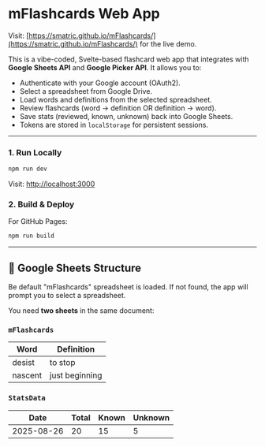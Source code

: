 # mFlashcards Web App

Visit: [https://smatric.github.io/mFlashcards/](https://smatric.github.io/mFlashcards/) for the live demo.

This is a vibe-coded, Svelte-based flashcard web app that integrates with **Google Sheets API** and **Google Picker API**. It allows you to:
- Authenticate with your Google account (OAuth2).
- Select a spreadsheet from Google Drive.
- Load words and definitions from the selected spreadsheet.
- Review flashcards (word → definition OR definition → word).
- Save stats (reviewed, known, unknown) back into Google Sheets.
- Tokens are stored in `localStorage` for persistent sessions.

---

### 1. Run Locally
```bash
npm run dev
```
Visit: [http://localhost:3000](http://localhost:3000)

### 2. Build & Deploy
For GitHub Pages:
```bash
npm run build
```

---

## 📑 Google Sheets Structure
Be default "mFlashcards" spreadsheet is loaded. If not found, the app will prompt you to select a spreadsheet.

You need **two sheets** in the same document:

### `mFlashcards`
| Word       | Definition           |
|------------|----------------------|
| desist     | to stop              |
| nascent    | just beginning       |

### `StatsData`
| Date       | Total | Known | Unknown |
|------------|-------|-------|---------|
| 2025-08-26 | 20    | 15    | 5       |
